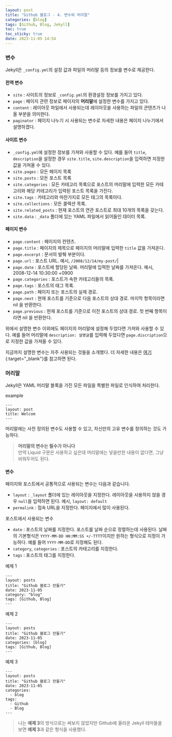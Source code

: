 ```yaml
---
layout: post
title: "Github 블로그 - 4. 변수와 머리말"
categories: [blog]
tags: [Github, Blog, Jekyll]
toc: true
toc_sticky: true
date: 2023-11-05 14:54
---
```


### 변수

Jekyll은 `_config.yml`의 설정 값과 파일의 머리말 등의 정보를 변수로 제공한다.

#### 전역 변수

* `site` : 사이트의 정보로 `_config.yml`의 환경설정 정보를 가지고 있다.
* `page` : 페이지 관련 정보로 페이지의 **머리말**에 설정한 변수를 가지고 있다.
* `content` : 레이아웃 파일에서 사용되는데 레이아웃을 사용하는 파일의 콘텐츠가 나올 부분을 의미한다.
* `paginator` : 페이지 나누기 시 사용되는 변수로 자세한 내용은 페이지 나누기에서 설명하겠다.

#### 사이트 변수

* `_config.yml`에 설정한 정보를 가져와 사용할 수 있다. 예를 들어 `title`, `description`을 설정한 경우 `site.title`, `site.description`을 입력하면 지정한 값을 가져올 수 있다.
* `site.pages` : 모든 페이지 목록
* `site.posts` : 모든 포스트 목록
* `site.categories` : 모든 카테고리 목록으로 포스트의 머리말에 입력한 모든 카테고리와 해당 카테고리가 입력된 포스트 목록을 가진다.
* `site.tags` : 카테고리와 마찬가지로 모든 태그의 목록이다.
* `site.collections` : 모든 콜렉션 목록.
* `site.related_posts` : 현재 포스트의 연관 포스트로 최대 10개의 목록을 갖는다.
* `site.data` : `_data` 폴더에 있는 YAML 파일에서 읽어들인 데이터 목록.

#### 페이지 변수

* `page.content` : 페이지의 컨텐츠.
* `page.title` : 페이지의 제목으로 페이지의 머리말에 입력한 `title` 값을 가져온다.
* `page.excerpt` : 문서의 발췌 부분이다.
* `page.url` : 포스트 URL. 예시, `/2008/12/14/my-post/`|
* `page.date` : 포스트에 할당된 날짜. 머리말에 입력한 날짜를 가져온다. 예시, 2008-12-14 10:30:00 +0900
* `page.categories` : 포스트가 속한 카테고리들의 목록.
* `page.tags` : 포스트의 태그 목록.
* `page.path` : 페이지 또는 포스트의 실제 경로.
* `page.next` : 현재 포스트를 기준으로 다음 포스트의 상대 경로. 마지막 항목이라면 nil 을 반환한다.
* `page.previous` : 현재 포스트를 기준으로 이전 포스트의 상대 경로. 첫 번째 항목이라면 nil 을 반환한다.

위에서 설명한 변수 이외에도 페이지의 머리말에 설정해 두었다면 가져와 사용할 수 있다. 예를 들어 머리말에 `description: 설명글`를 입력해 두었다면 `page.discription`으로 지정한 값을 가져올 수 있다.

지금까지 설명한 변수는 자주 사용되는 것들을 소개했다. 더 자세한 내용은 [여기](https://jekyllrb-ko.github.io/docs/variables/){:target="_blank"}를 참고하면 된다.

### 머리말

Jekyll은 YAML 머리말 블록을 가진 모든 파일을 특별한 파일로 인식하여 처리한다.

<p class="codeblock-label">example</p>

```liquid
---
layout: post
title: Welcom
---
```

머리말에는 사전 정의된 변수도 사용할 수 있고, 자신만의 고유 변수를 정의하는 것도 가능하다.

> **머리말의 변수는 필수가 아니다**   
> 만약 Liquid 구문은 사용하고 싶은데 머리말에는 넣을만한 내용이 없다면, 그냥 비워두어도 된다.

#### 변수

페이지와 포스트에서 공통적으로 사용되는 변수는 다음과 같습니다.

* `layout` : `_layout` 폴더에 있는 레이아웃을 지정한다. 레이아웃을 사용하지 않을 경우 `null`을 입력하면 된다. 예시, `layout: default`
* `permalink` : 접속 URL을 지정한다. 페이지에서 많이 사용된다.

포스트에서 사용되는 변수

* `date` : 포스트의 날짜를 지정한다. 포스트를 날짜 순으로 정렬하는데 사용된다. 날짜의 기본형식은 `YYYY-MM-DD HH:MM:SS +/-TTTT`이지만 원하는 형식으로 지정이 가능하다. 예를 들어 `YYYY-MM-DD`로 지정해도 된다.
* `category`, `categories` : 포스트의 카테고리를 지정한다.
* `tags` : 포스트의 태그를 지정한다.

<p clas="codeblock-label">예제 1</p>

```liquid
---
layout: posts
title: "Github 블로그 만들기"
date: 2023-11-05
category: "blog"
tags: [Github, Blog]
---
```

<p clas="codeblock-label">예제 2</p>

```liquid
---
layout: posts
title: "Github 블로그 만들기"
date: 2023-11-05
categories: [blog]
tags: [Github, Blog]
---
```

<p clas="codeblock-label">예제 3</p>

```liquid
---
layout: posts
title: "Github 블로그 만들기"
date: 2023-11-05
categories:
  - blog
tags:
  - Github
  - Blog
---
```

> 나는 **예제 3**의 방식으로는 써보지 않았지만 Github에 올라온 Jekyll 테마들을 보면 **예제 3**과 같은 형식을 사용했다.
